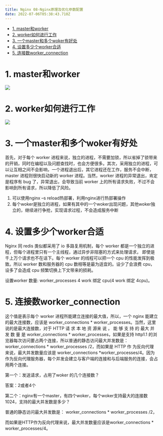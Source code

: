 ```yaml
---
title: Nginx 08-Nginx原理及优化参数配置
date: 2022-07-06T05:38:43.710Z
---
```

- [1. master和worker](#1-master和worker)
- [2. worker如何进行工作](#2-worker如何进行工作)
- [3. 一个master和多个woker有好处](#3-一个master和多个woker有好处)
- [4. 设置多少个worker合适](#4-设置多少个worker合适)
- [5. 连接数worker_connection](#5-连接数worker_connection)

# 1. master和worker

![](https://gitee.com/krislin_zhao/IMGcloud/raw/master/img/20200521205820.png)

# 2. worker如何进行工作

![](https://gitee.com/krislin_zhao/IMGcloud/raw/master/img/20200521205949.png)

# 3. 一个master和多个woker有好处

首先，对于每个 worker 进程来说，独立的进程，不需要加锁，所以省掉了锁带来的开销，同时在编程以及问题查找时，也会方便很多。其次，采用独立的进程，可以让互相之间不会影响，一个进程退出后，其它进程还在工作，服务不会中断，master 进程则很快启动新的 worker 进程。当然，worker 进程的异常退出，肯定是程序有 bug 了，异常退出，会导致当前 worker 上的所有请求失败，不过不会影响到所有请求，所以降低了风险。

1. 可以使用nginx –s reload热部署，利用nginx进行热部署操作
2. 每个woker是独立的进程，如果有其中的一个woker出现问题，其他woker独立的，继续进行争抢，实现请求过程，不会造成服务中断

# 4. 设置多少个worker合适

Nginx 同 redis 类似都采用了 io 多路复用机制，每个 worker 都是一个独立的进程，但每个进程里只有一个主线程，通过异步非阻塞的方式来处理请求， 即使是千上万个请求也不在话下。每个 worker 的线程可以把一个 cpu 的性能发挥到极致。所以 worker 数和服务器的 cpu 数相等是最为适宜的。设少了会浪费 cpu，设多了会造成 cpu 频繁切换上下文带来的损耗。

设置worker 数量: worker_processes 4 	work 绑定 cpu(4 work 绑定 4cpu)。

# 5. 连接数worker_connection

这个值是表示每个 worker 进程所能建立连接的最大值，所以，一个 nginx 能建立的最大连接数，应该是 worker_connections * worker_processes。当然，这里说的是最大连接数，对于 HTTP 请 求 本 地 资 源来 说 ， 能 够 支 持 的 最大 并 发 数 量 是 worker_connections * worker_processes，如果是支持 http1.1 的浏览器每次访问要占两个连接，所以普通的静态访问最大并发数是： worker_connections * worker_processes /2，而如果是 HTTP 作 为反向代理来说，最大并发数量应该是 worker_connections *worker_processes/4。因为作为反向代理服务器，每个并发会建立与客户端的连接和与后端服务的连接，会占用两个连接。

第一个：发送请求，占用了woker 的几个连接数？

 答案：2或者4个

第二个：nginx有一个master，有四个woker，每个woker支持最大的连接数1024，支持的最大并发数是多少？

普通的静态访问最大并发数是： worker_connections \* worker_processes /2，

而如果是HTTP作为反向代理来说，最大并发数量应该是worker_connections \* worker_processes/4。